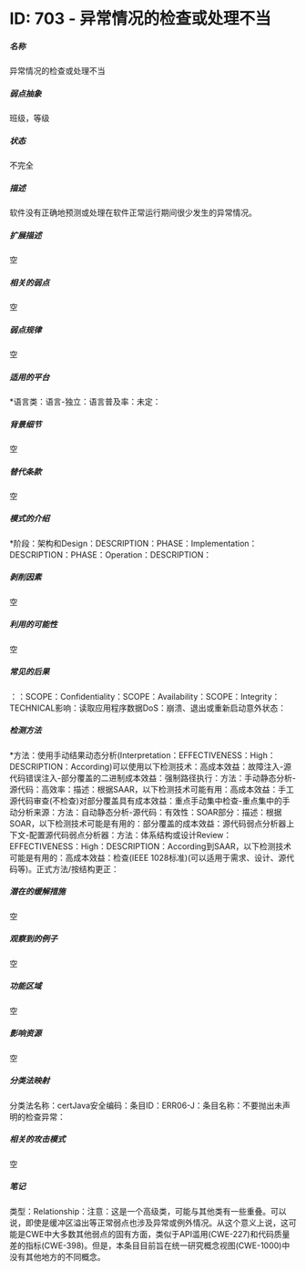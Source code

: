 # ID: 703 - 异常情况的检查或处理不当
<h5>名称</h5>异常情况的检查或处理不当
<h5>弱点抽象</h5>班级，等级
<h5>状态</h5>不完全
<h5>描述</h5>软件没有正确地预测或处理在软件正常运行期间很少发生的异常情况。
<h5>扩展描述</h5>空
<h5>相关的弱点</h5>空
<h5>弱点规律</h5>空
<h5>适用的平台</h5>*语言类：语言-独立：语言普及率：未定：
<h5>背景细节</h5>空
<h5>替代条款</h5>空
<h5>模式的介绍</h5>*阶段：架构和Design：DESCRIPTION：PHASE：Implementation：DESCRIPTION：PHASE：Operation：DESCRIPTION：
<h5>剥削因素</h5>空
<h5>利用的可能性</h5>空
<h5>常见的后果</h5>：：SCOPE：Confidentiality：SCOPE：Availability：SCOPE：Integrity：TECHNICAL影响：读取应用程序数据DoS：崩溃、退出或重新启动意外状态：
<h5>检测方法</h5>*方法：使用手动结果动态分析(Interpretation：EFFECTIVENESS：High：DESCRIPTION：According)可以使用以下检测技术：高成本效益：故障注入-源代码错误注入-部分覆盖的二进制成本效益：强制路径执行：方法：手动静态分析-源代码：高效率：描述：根据SAAR，以下检测技术可能有用：高成本效益：手工源代码审查(不检查)对部分覆盖具有成本效益：重点手动集中检查-重点集中的手动分析来源：方法：自动静态分析-源代码：有效性：SOAR部分：描述：根据SOAR，以下检测技术可能是有用的：部分覆盖的成本效益：源代码弱点分析器上下文-配置源代码弱点分析器：方法：体系结构或设计Review：EFFECTIVENESS：High：DESCRIPTION：According到SAAR，以下检测技术可能是有用的：高成本效益：检查(IEEE 1028标准)(可以适用于需求、设计、源代码等)。正式方法/按结构更正：
<h5>潜在的缓解措施</h5>空
<h5>观察到的例子</h5>空
<h5>功能区域</h5>空
<h5>影响资源</h5>空
<h5>分类法映射</h5>分类法名称：certJava安全编码：条目ID：ERR06-J：条目名称：不要抛出未声明的检查异常：
<h5>相关的攻击模式</h5>空
<h5>笔记</h5>类型：Relationship：注意：这是一个高级类，可能与其他类有一些重叠。可以说，即使是缓冲区溢出等正常弱点也涉及异常或例外情况。从这个意义上说，这可能是CWE中大多数其他弱点的固有方面，类似于API滥用(CWE-227)和代码质量差的指标(CWE-398)。但是，本条目目前旨在统一研究概念视图(CWE-1000)中没有其他地方的不同概念。

